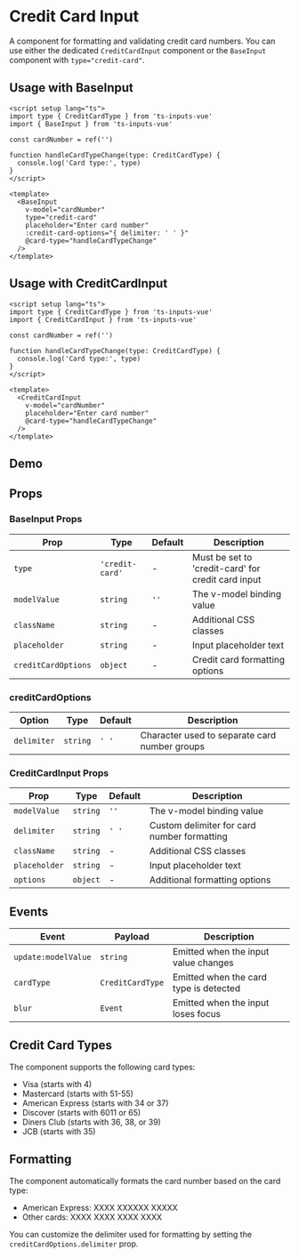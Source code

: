 # Credit Card Input

A component for formatting and validating credit card numbers. You can use either the dedicated `CreditCardInput` component or the `BaseInput` component with `type="credit-card"`.

## Usage with BaseInput

```vue
<script setup lang="ts">
import type { CreditCardType } from 'ts-inputs-vue'
import { BaseInput } from 'ts-inputs-vue'

const cardNumber = ref('')

function handleCardTypeChange(type: CreditCardType) {
  console.log('Card type:', type)
}
</script>

<template>
  <BaseInput
    v-model="cardNumber"
    type="credit-card"
    placeholder="Enter card number"
    :credit-card-options="{ delimiter: ' ' }"
    @card-type="handleCardTypeChange"
  />
</template>
```

## Usage with CreditCardInput

```vue
<script setup lang="ts">
import type { CreditCardType } from 'ts-inputs-vue'
import { CreditCardInput } from 'ts-inputs-vue'

const cardNumber = ref('')

function handleCardTypeChange(type: CreditCardType) {
  console.log('Card type:', type)
}
</script>

<template>
  <CreditCardInput
    v-model="cardNumber"
    placeholder="Enter card number"
    @card-type="handleCardTypeChange"
  />
</template>
```

## Demo

<CreditCardDemo />

## Props

### BaseInput Props

| Prop | Type | Default | Description |
|------|------|---------|-------------|
| `type` | `'credit-card'` | - | Must be set to 'credit-card' for credit card input |
| `modelValue` | `string` | `''` | The v-model binding value |
| `className` | `string` | - | Additional CSS classes |
| `placeholder` | `string` | - | Input placeholder text |
| `creditCardOptions` | `object` | - | Credit card formatting options |

### creditCardOptions

| Option | Type | Default | Description |
|--------|------|---------|-------------|
| `delimiter` | `string` | `' '` | Character used to separate card number groups |

### CreditCardInput Props

| Prop | Type | Default | Description |
|------|------|---------|-------------|
| `modelValue` | `string` | `''` | The v-model binding value |
| `delimiter` | `string` | `' '` | Custom delimiter for card number formatting |
| `className` | `string` | - | Additional CSS classes |
| `placeholder` | `string` | - | Input placeholder text |
| `options` | `object` | - | Additional formatting options |

## Events

| Event | Payload | Description |
|-------|---------|-------------|
| `update:modelValue` | `string` | Emitted when the input value changes |
| `cardType` | `CreditCardType` | Emitted when the card type is detected |
| `blur` | `Event` | Emitted when the input loses focus |

## Credit Card Types

The component supports the following card types:

- Visa (starts with 4)
- Mastercard (starts with 51-55)
- American Express (starts with 34 or 37)
- Discover (starts with 6011 or 65)
- Diners Club (starts with 36, 38, or 39)
- JCB (starts with 35)

## Formatting

The component automatically formats the card number based on the card type:

- American Express: XXXX XXXXXX XXXXX
- Other cards: XXXX XXXX XXXX XXXX

You can customize the delimiter used for formatting by setting the `creditCardOptions.delimiter` prop.
